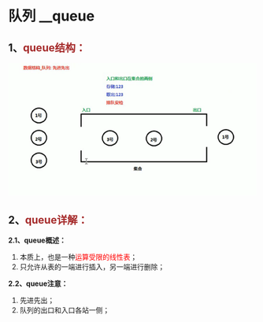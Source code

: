 # 队列 __queue

## 1、<span style="color:brown">queue结构：</span>

![集合数据结构之queue](https://raw.githubusercontent.com/root-bine/image/main/Typora-image/%E9%9B%86%E5%90%88%E6%95%B0%E6%8D%AE%E7%BB%93%E6%9E%84queue.png)



## 2、<span style="color:brown">queue详解：</span>

**2.1、queue概述：**

1. 本质上，也是一种<span style="color:red">运算受限的线性表</span>；
2. 只允许从表的一端进行插入，另一端进行删除；

**2.2、queue注意：**

1. 先进先出；
2. 队列的出口和入口各站一侧；